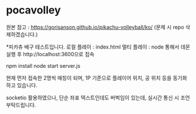 # pocavolley

원본 참고 : https://gorisanson.github.io/pikachu-volleyball/ko/
(문제 시 repo 삭제하겠습니다.)

*피카츄 배구 테스트입니다.
로컬 플레이 : index.html
멀티 플레이 : node 통해서 데몬 실행 후 http://localhost:3600으로 접속 


npm install
node start server.js

현재 먼저 접속한 2명씩 매칭이 되며, 1P 기준으로 플레이어 위치, 공 위치 등을 동기화하고 있습니다.

socketio 활용하였으나, 단순 좌표 텍스트인데도 버벅임이 있는데, 실시간 통신 시 조언 부탁드립니다.

